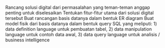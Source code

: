 Rancang solusi digital dari permasalahan yang teman-teman anggap penting untuk diselesaikan
Tentukan fitur-fitur utama dari solusi digital tersebut
Buat rancangan basis datanya dalam bentuk ER diagram
Buat model fisik dari basis datanya dalam bentuk query SQL yang meliputi: 1) data definition language untuk pembuatan tabel, 2) data manipulation language untuk contoh data awal, 3) data query language untuk analisis / business intelligence
